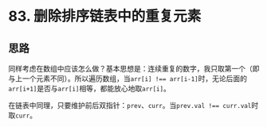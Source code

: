 # 83. 删除排序链表中的重复元素

## 思路

同样考虑在数组中应该怎么做？基本思想是：连续重复的数字，我只取第一个（即与上一个元素不同）。所以遍历数组，当`arr[i] !== arr[i-1]`时，无论后面的`arr[i+1]`是否与`arr[i]`相等，都能放心地取`arr[i]`。

在链表中同理，只要维护前后双指针：`prev`、`curr`。当`prev.val !== curr.val`时取`curr`。
